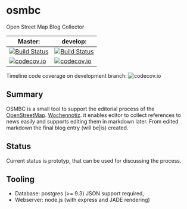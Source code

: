 # osmbc
Open Street Map Blog Collector

Master:   | develop:
----------|----------------------
[![Build Status](https://travis-ci.org/TheFive/osmbc.svg?branch=master)](https://travis-ci.org/TheFive/osmbc) | [![Build Status](https://travis-ci.org/TheFive/osmbc.svg?branch=develop)](https://travis-ci.org/TheFive/osmbc)
[![codecov.io](https://codecov.io/github/TheFive/osmbc/coverage.svg?branch=master)](https://codecov.io/github/TheFive/osmbc?branch=master) | [![codecov.io](https://codecov.io/github/TheFive/osmbc/coverage.svg?branch=develop)](https://codecov.io/github/TheFive/osmbc?branch=develop)

Timeline code coverage on development branch:
![codecov.io](http://codecov.io/github/TheFive/osmbc/branch.svg?branch=development)

## Summary
OSMBC is a small tool to support the editorial process of the [OpenStreetMap](www.openstreetmap.org). [Wochennotiz](blog.openstreetmap.de).
it enables editor to collect references to news easily and supports editing them in markdown later.
From edited markdown the final blog entry (will be|is) created.
## Status 
Current status is prototyp, that can be used for discussing the process.
## Tooling
* Database: postgres (>= 9.3) JSON support required, 
* Webserver: node.js (with express and JADE rendering)
